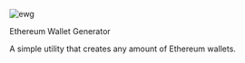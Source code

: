![ewg](https://github.com/user-attachments/assets/a20126d3-cc1f-449c-82ac-273255def748)

Ethereum Wallet Generator

A simple utility that creates any amount of Ethereum wallets.
